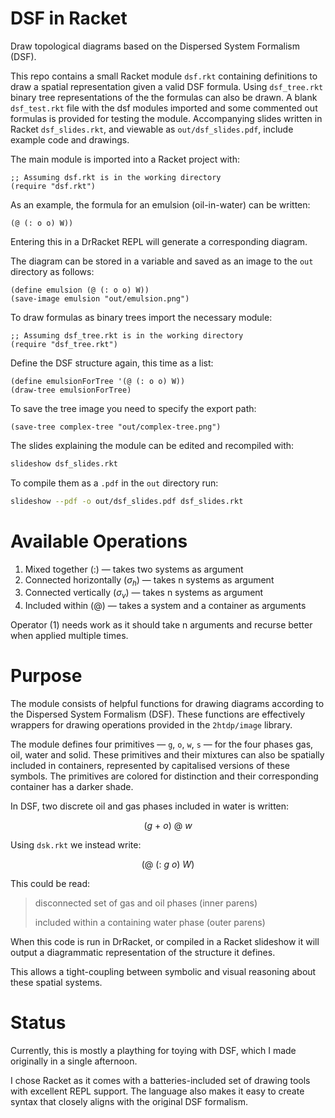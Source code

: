 # DSF in Racket

Draw topological diagrams based on the Dispersed System Formalism
(DSF).

This repo contains a small Racket module `dsf.rkt`
containing definitions to draw a spatial representation given
a valid DSF formula.
Using `dsf_tree.rkt` binary tree representations of the 
the formulas can also be drawn.
A blank `dsf_test.rkt` file with the dsf modules
imported and some commented out formulas is
provided for testing the module.
Accompanying slides written in Racket `dsf_slides.rkt`,
and viewable as `out/dsf_slides.pdf`, include example
code and drawings.

The main module is imported into a Racket project with:

```rkt
;; Assuming dsf.rkt is in the working directory
(require "dsf.rkt")
```

As an example, the formula for an emulsion (oil-in-water) can be written:

```rkt
(@ (: o o) W))
```
Entering this in a DrRacket REPL will generate a corresponding
diagram.

The diagram can be stored in a variable and saved as an image to the
`out` directory as follows:

```rkt
(define emulsion (@ (: o o) W))
(save-image emulsion "out/emulsion.png")
```

To draw formulas as binary trees import the necessary module:

```rkt
;; Assuming dsf_tree.rkt is in the working directory
(require "dsf_tree.rkt")
```

Define the DSF structure again, this time as a list:

```rkt
(define emulsionForTree '(@ (: o o) W))
(draw-tree emulsionForTree)
```

To save the tree image you need to specify the export path:

```rkt
(save-tree complex-tree "out/complex-tree.png")
```

The slides explaining the module can be edited and recompiled with:

```bash
slideshow dsf_slides.rkt
```

To compile them as a `.pdf` in
the `out` directory run:

```bash
slideshow --pdf -o out/dsf_slides.pdf dsf_slides.rkt

```

# Available Operations

1. Mixed together ($:$) — takes two systems as argument
2. Connected horizontally ($σ_h$) — takes n systems as argument
3. Connected vertically ($σ_v$) — takes n systems as argument
4. Included within ($@$) — takes a system and a container as
   arguments

Operator (1) needs work as it should take n arguments and recurse
better when applied multiple times.

# Purpose

The module consists of helpful functions for drawing 
diagrams according to the Dispersed System Formalism (DSF).
These functions are effectively wrappers for drawing
operations provided in the `2htdp/image` library.

The module defines four primitives — `g`, `o`, `w`, `s` —
for the four phases gas, oil, water and solid.
These primitives and their mixtures can also be 
spatially included in containers, represented by
capitalised versions of these symbols.
The primitives are colored for distinction and their corresponding
container has a darker shade.

In DSF, two discrete oil and gas phases included in water
is written:

$$(g \ + \ o) \ @ \ w$$

Using `dsk.rkt` we instead write:

$$(@ \ (: \ g \ o) \ W)$$

This could be read:

> disconnected set of gas and oil phases (inner parens)
> 
> included within a containing water phase (outer parens)

When this code is run in DrRacket, or compiled
in a Racket slideshow it will output a diagrammatic
representation of the structure it defines.

This allows a tight-coupling between symbolic and
visual reasoning about these spatial systems.

# Status

Currently, this is mostly a plaything
for toying with DSF, which I made originally
in a single afternoon.

I chose Racket as it comes with a
batteries-included set of drawing
tools with excellent REPL support.
The language also makes it
easy to create syntax that
closely aligns with the
original DSF formalism.
